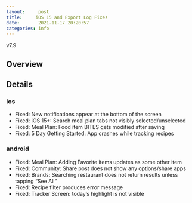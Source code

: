 ```yaml
---
layout:     post
title:     iOS 15 and Export Log Fixes
date:       2021-11-17 20:20:57
categories: info
---
```


v7.9

## Overview
<insert overview>


## Details

### ios
* Fixed: New notifications appear at the bottom of the screen
* Fixed: iOS 15+: Search meal plan tabs not visibly selected/unselected
* Fixed: Meal Plan: Food item BITES gets modified after saving
* Fixed: 5 Day Getting Started: App crashes while tracking recipes
  

### android
* Fixed: Meal Plan: Adding Favorite items updates as some other item
* Fixed: Community: Share post does not show any options/share apps
* Fixed: Brands: Searching restaurant does not return results unless tapping “See All”
* Fixed: Recipe filter produces error message
* Fixed: Tracker Screen: today’s highlight is not visible
